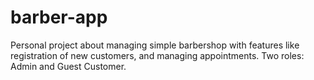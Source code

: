 # barber-app

Personal project about managing simple barbershop with features like registration of new customers, and managing appointments.
Two roles: Admin and Guest Customer.
